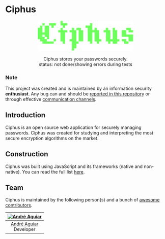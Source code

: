 # Ciphus

<p align="center">
    <img src=".github/logo.png" width="300px">
</p>

<p align="center">Ciphus stores your passwords securely.<br>status: not done/showing errors during tests</p>

### Note

This project was created and is maintained by an information security __enthusiast__. Any bug can and should be [reported in this repository](https://github.com/aguiar-us/Ciphus/issues/new/choose) or through effective [communication channels]().

## Introduction
Ciphus is an open source web application for securely managing passwords. Ciphus was created for studying and interpreting the most secure encryption algorithms on the market.

## Construction
Ciphus was built using JavaScript and its frameworks (native and non-native). You can read the full list [here](#).

## Team

Ciphus is maintained by the following person(s) and a bunch
of [awesome contributors](https://github.com/aguiar-us/Ciphus/graphs/contributors).


| [![André Aguiar](https://github.com/aguiar-us.png?size=100)](https://github.com/aguiar-us) |
|:--:|
| [André Aguiar](https://github.com/aguiar-is)<br>Developer |

